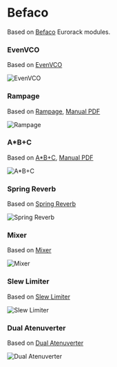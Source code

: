 # Befaco

Based on [Befaco](http://www.befaco.org/) Eurorack modules.

### EvenVCO

Based on [EvenVCO](http://www.befaco.org/even-vco/)

![EvenVCO](https://library.vcvrack.com/screenshots/Befaco/EvenVCO.m.png)

### Rampage

Based on [Rampage](http://www.befaco.org/rampage-2/), [Manual PDF](https://befaco.org/docs/Rampage/Rampage_User_Manual.pdf)

![Rampage](https://library.vcvrack.com/screenshots/Befaco/Rampage.m.png)

### A\*B+C

Based on [A\*B+C](http://www.befaco.org/abc/), [Manual PDF](https://befaco.org/docs/AB%2BC/AB%2BC_User_Manual.pdf)

![A\*B+C](https://library.vcvrack.com/screenshots/Befaco/ABC.m.png)

### Spring Reverb

Based on [Spring Reverb](http://www.befaco.org/spring-reverb/)

![Spring Reverb](https://library.vcvrack.com/screenshots/Befaco/SpringReverb.m.png)

### Mixer

Based on [Mixer](http://www.befaco.org/mixer-2/)

![Mixer](https://library.vcvrack.com/screenshots/Befaco/Mixer.m.png)

### Slew Limiter

Based on [Slew Limiter](http://www.befaco.org/slew-limiter/)

![Slew Limiter](https://library.vcvrack.com/screenshots/Befaco/SlewLimiter.m.png)


### Dual Atenuverter

Based on [Dual Atenuverter](http://www.befaco.org/dual-atenuverter/)

![Dual Atenuverter](https://library.vcvrack.com/screenshots/Befaco/DualAtenuverter.m.png)
